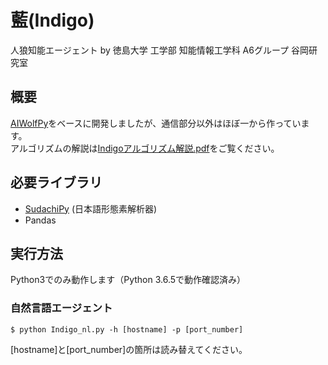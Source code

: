 # 藍(Indigo)
人狼知能エージェント by 徳島大学 工学部 知能情報工学科 A6グループ 谷岡研究室

## 概要
[AIWolfPy](https://github.com/k-harada/AIWolfPy)をベースに開発しましたが、通信部分以外はほぼ一から作っています。\
アルゴリズムの解説は[Indigoアルゴリズム解説.pdf](/doc/Indigoアルゴリズム解説.pdf)をご覧ください。

## 必要ライブラリ
+ [SudachiPy](https://github.com/WorksApplications/SudachiPy) (日本語形態素解析器)
+ Pandas

## 実行方法
Python3でのみ動作します（Python 3.6.5で動作確認済み）
### 自然言語エージェント
```
$ python Indigo_nl.py -h [hostname] -p [port_number]
```
[hostname]と[port_number]の箇所は読み替えてください。